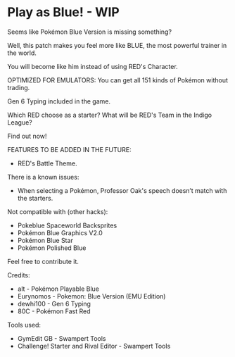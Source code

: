 # Play as Blue! - WIP
Seems like Pokémon Blue Version is missing something?

Well, this patch makes you feel more like BLUE, the most powerful trainer in the world.

You will become like him instead of using RED's Character.

OPTIMIZED FOR EMULATORS: You can get all 151 kinds of Pokémon without trading.

Gen 6 Typing included in the game.

Which RED choose as a starter? What will be RED's Team in the Indigo League?

Find out now!

FEATURES TO BE ADDED IN THE FUTURE:
- RED's Battle Theme.

There is a known issues:
- When selecting a Pokémon, Professor Oak's speech doesn’t match with the starters.

Not compatible with (other hacks):
- Pokeblue Spaceworld Backsprites 
- Pokémon Blue Graphics V2.0
- Pokémon Blue Star
- Pokémon Polished Blue

Feel free to contribute it.

Credits:
- alt - Pokémon Playable Blue
- Eurynomos - Pokemon: Blue Version (EMU Edition)
- dewhi100 - Gen 6 Typing
- 80C - Pokémon Fast Red

Tools used:
- GymEdit GB - Swampert Tools
- Challenge! Starter and Rival Editor - Swampert Tools
